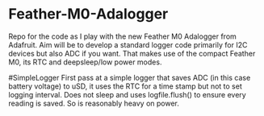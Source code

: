 # Feather-M0-Adalogger
Repo for the code  as I play with the new Feather M0 Adalogger from Adafruit. Aim will be to develop a standard logger code primarily for I2C devices but also ADC if you want. That makes use of the compact Feather M0, its RTC and deepsleep/low power modes.

#SimpleLogger
First pass at a simple logger that saves ADC (in this case battery voltage) to uSD, it uses the RTC for a time stamp but not to set logging interval. Does not sleep and uses logfile.flush() to ensure every reading is saved. So is reasonably heavy on power.
